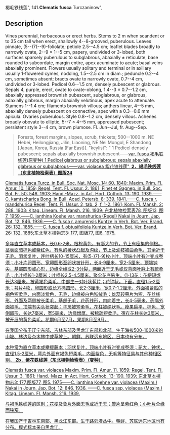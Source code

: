 褐毛铁线莲",
141.**Clematis fusca** Turczaninow",

## Description
Vines perennial, herbaceous or erect herbs. Stems to 2 m when scandent or to 35 cm tall when erect, shallowly 4--8-grooved, puberulous. Leaves pinnate, (5--)7(--9)-foliolate; petiole 2.5--4.5 cm; leaflet blades broadly to narrowly ovate, 2--9 × 1--5 cm, papery, undivided or 3-lobed, both surfaces sparsely puberulous to subglabrous, abaxially ± reticulate, base rounded to subcordate, margin entire, apex acuminate to acute; basal veins abaxially prominent. Flowers usually solitary and terminal or in axillary usually 1-flowered cymes, nodding, 1.5--2.5 cm in diam.; peduncle 0.2--4 cm, sometimes absent; bracts ovate to narrowly ovate, 0.7--4 cm, undivided or 3-lobed. Pedicel 0.6--1.5 cm, densely pubescent or glabrous. Sepals 4, purple, erect, ovate to ovate-oblong, 1.4--3 × 0.7--1.2 cm, abaxially appressed brownish pubescent, subglabrous, or glabrous, adaxially glabrous, margin abaxially velutinous, apex acute to attenuate. Stamens 1--1.4 cm; filaments brownish villous; anthers linear, 4--5 mm, abaxially densely pubescent on connective, apex with a 0.3--0.6 mm apicula. Ovaries puberulous. Style 0.8--1.2 cm, densely villous. Achenes broadly obovate to elliptic, 5--7 × 4--5 mm, appressed pubescent; persistent style 3--4 cm, brown plumose. Fl. Jun--Jul, fr. Aug--Sep.

> Forests, forest margins, slopes, scrub, thickets; 500--1000 m. NE Hebei, Heilongjiang, Jilin, Liaoning, NE Nei Mongol, E Shandong [Japan, Korea, Russia (Far East)].
  "keylist": "
1 Pedicel densely pubescent; sepals abaxially brownish pubescent——<a href='/info/Clematis fusca var. fusca?t=foc'>var. fusca 褐毛铁线莲(原变种)
1 Pedicel glabrous or subglabrous; sepals abaxially glabrous or subglabrous——<a href='/info/Clematis fusca var. violacea?t=foc'>var. violacea 紫花铁线莲",
**2．褐毛铁线莲（东北植物检索表）图版24**

Clematis fusca Turcz. in Bull. Soc. Nat. Mosc. 14: 60. 1840; Maxim. Prim. Fl. Amur. 10. 1859; Regel, Tent. Fl. Ussur. 2. 1861; Finet et Gagnep. in Bull. Soc. Bot. Fr. 50: 546. 1903; Hand.-Mazz. in Act. Hort. Gothob. 13: 190. 1939.——C. kamtscharica Bong. in Bull. Acad. Petersb. 8: 339. 1841.——C. fusca r. mandshurica Regel, Tent. Fl. Ussur. 2, tab. 2, f. 1-2. 1861; Kom. Fl. Mansh. 2: 288. 1903; Kitag. Lineam. Fl. Mansh. 216. 1939; 东北植物检索表78, 图版13, 图7. 1959.——C. ianthina Koehe var. manshurica (Regel) Nakai in Journ. Jap. Bot. 12: 846. 1936.——C. fusca r. amurensis Kuntze in Verh. Bot. Ver. Brand. 26: 132. 1855.——C. fusca f. obtusifoliola Kuntze in Verh. Bot. Ver. Brand. 26: 132. 1885;东北草本植物志3: 177, 图版77, 图6. 1975.

多年直立草本或藤本，长0.6-2米。根棕黄色，有膨大的节，节上有密集的侧根。茎表面暗棕色或紫红色，有纵的棱状凸起及沟纹，节上及幼枝被曲柔毛，其余近于无毛。羽状复叶，连叶柄长10-15厘米，有(5-)7(-9)枚小叶，顶端小叶有时变成卷须；小叶片卵圆形、宽卵圆形至卵状披针形，长4-9厘米，宽2-5厘米，顶端钝尖，基部圆形或心形，边缘全缘或2-3分裂，两面近于无毛或仅背面叶脉上有疏柔毛；小叶柄长1-2厘米；叶柄长2.5-4.5厘米。聚伞花序腋生，(1-)3花；花梗短或长达3厘米，被黄褐色柔毛，中部生一对叶状苞片；花钟状，下垂，直径1.5-2厘米；萼片4枚，卵圆形或长方椭圆形，长2-3厘米，宽0.7-1.2厘米，外面被紧贴的褐色短柔毛，内面淡紫色，无毛，边缘被白色毡绒毛；雄蕊较萼片为短，花丝线形，外面及两侧被长柔毛，基部无毛，花药线形，内向着生，长4-5毫米，药隔外面被毛，顶端有尖头状突起；子房被短柔毛，花柱被绢状毛。瘦果扁平，棕色，宽倒卵形，长达7毫米，宽5毫米，边缘增厚，被稀疏短柔毛，宿存花柱长达3厘米，被开展的黄色柔毛。花期6月至7月，果期8月至9月。

在我国分布于辽宁东部、吉林东部及黑龙江东部和北部。生于海拔500-1000米的山坡、林边及杂木林中或草坡上。朝鲜、苏联远东地区、日本也有分布。

本种常为直立草本或攀援藤本；羽状复叶，顶端小叶有时变成卷须；花大，钟状，直径1.5-2厘米，萼片外面有褐色短柔毛，内面紫色，无毛等特征易与其他种相区别。
**2b．紫花铁线莲（东北植物检索表）（变种）**

Clematis fusca var. violacea Maxim. Prim. Fl. Amur. 11. 1859; Regel, Tent. Fl. Ussur. 3. 1861; Hand.-Mazz. in Act. Hort. Gothob. 13: 190. 1939; 东北草本植物志3: 177,图版77, 图5. 1975——C. ianthina Koehne var. violacea (Maxim.) Nakai in Journ. Jap. Bot. 12: 846. 1936. ——C. fusca ssp. violacea (Maxim.) Kitag. Lineam. Fl. Mansh. 216. 1939.

与褐毛铁线莲的区别：花梗及鲁片外面无毛或近于无；警片呈紫红色；小叶片全缘而狭窄。

在我国产于吉林东南部、黑龙江东部。生于路旁灌丛中。朝鲜、苏联远东地区也有分布。模式标本采自黑龙江。
